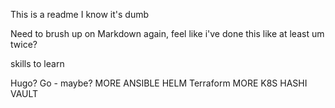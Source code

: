 This is a readme I know it's dumb

Need to brush up on Markdown again, feel like i've done this like at least um twice?

skills to learn

Hugo?
Go  - maybe?
MORE ANSIBLE
HELM
Terraform
MORE K8S
HASHI VAULT